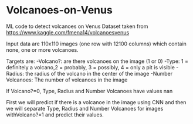 # Volcanoes-on-Venus

ML code to detect volcanoes on Venus
Dataset taken from https://www.kaggle.com/fmena14/volcanoesvenus

Input data are 110x110 images (one row with 12100 columns) which contain none, one or more volcanoes. 

Targets are:
-Volcano?: are there volcanoes on the image (1 or 0)
-Type: 1 = definitely a volcano,2 = probably, 3 = possibly, 4 = only a pit is visible
-Radius: the radius of the volcano in the center of the image
-Number Volcanoes: The number of volcanoes in the image

If  Volcano?=0, Type, Radius and Number Volcanoes have values nan

First we will predict if there is a volcanoe in the image using CNN and then we will separate Type, Radius and Number Volcanoes for images withVolcano?=1 and predict their values.
